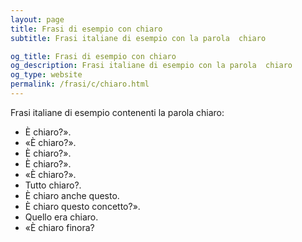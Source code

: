 ```yaml
---
layout: page
title: Frasi di esempio con chiaro 
subtitle: Frasi italiane di esempio con la parola  chiaro

og_title: Frasi di esempio con chiaro 
og_description: Frasi italiane di esempio con la parola  chiaro
og_type: website
permalink: /frasi/c/chiaro.html
---
```


Frasi italiane di esempio contenenti la parola chiaro:


- È chiaro?».
- «È chiaro?».
- È chiaro?».
- È chiaro?».
- «È chiaro?».
- Tutto chiaro?.
- È chiaro anche questo.
- È chiaro questo concetto?».
- Quello era chiaro.
- «È chiaro finora?

